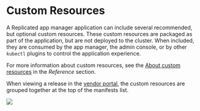 # Custom Resources

A Replicated app manager application can include several recommended, but optional custom resources.
These custom resources are packaged as part of the application, but are not deployed to the cluster.
When included, they are consumed by the app manager, the admin console, or by other `kubectl` plugins to control the application experience.

For more information about custom resources, see the [About custom resources](../reference/custom-resource-about) in the _Reference_ section.

When viewing a release in the [vendor portal](https://vendor.replicated.com/releases/), the custom resources are grouped together at the top of the manifests list.

![](/images/kots-custom-resources.png)
